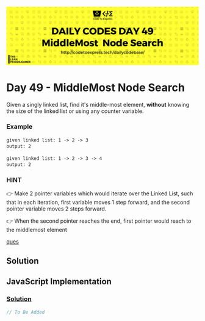 ![cover](./cover.png)

# Day 49 - MiddleMost Node Search

Given a singly linked list, find it's middle-most element, **without** knowing the size of the linked list or using any counter variable.

### Example

```
given linked list: 1 -> 2 -> 3
output: 2

given linked list: 1 -> 2 -> 3 -> 4
output: 2
```

### HINT

👉 Make 2 pointer variables which would iterate over the Linked List, such that in each iteration, first variable moves 1 step forward, and the second pointer variable moves 2 steps forward. 

👉 When the second pointer reaches the end, first pointer would reach to the middlemost element

[ques](./ques.png)

## Solution

## JavaScript Implementation

### [Solution](./JavaScript/middleNode.js)

```js
// To Be Added
```